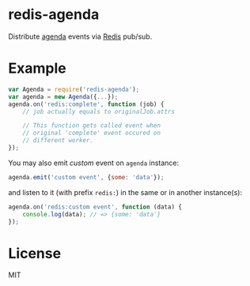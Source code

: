 # redis-agenda
Distribute [agenda](https://github.com/rschmukler/agenda) events via [Redis](https://github.com/mranney/node_redis) pub/sub.

# Example

```javascript
var Agenda = require('redis-agenda');
var agenda = new Agenda({...});
agenda.on('redis:complete', function (job) {
	// job actually equals to originalJob.attrs

	// This function gets called event when
	// original 'complete' event occured on
	// different worker.
});
```

You may also emit *custom* event on `agenda` instance:
```javascript
agenda.emit('custom event', {some: 'data'});
```
and listen to it (with prefix `redis:`) in the same
or in another instance(s):
```javascript
agenda.on('redis:custom event', function (data) {
	console.log(data); // => {some: 'data'}
});
```

# License
MIT
